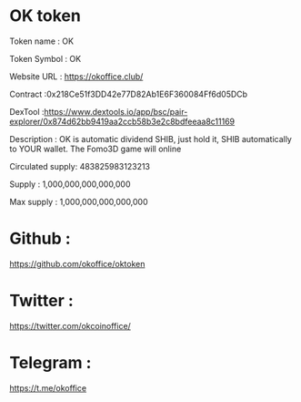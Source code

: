 # OK token


Token name : OK

Token Symbol : OK

Website URL :  https://okoffice.club/

Contract :0x218Ce51f3DD42e77D82Ab1E6F360084Ff6d05DCb

DexTool :https://www.dextools.io/app/bsc/pair-explorer/0x874d62bb9419aa2ccb58b3e2c8bdfeeaa8c11169

Description : OK is automatic dividend SHIB, just hold it, SHIB automatically to YOUR wallet. The Fomo3D game will online


Circulated supply: 483825983123213

Supply : 1,000,000,000,000,000

Max supply : 1,000,000,000,000,000 

# Github : 

https://github.com/okoffice/oktoken


# Twitter : 

https://twitter.com/okcoinoffice/

# Telegram : 

https://t.me/okoffice

